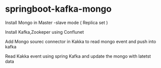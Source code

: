 # springboot-kafka-mongo

Install Mongo in Master -slave mode ( Replica set )

Install Kafka,Zookeper  using Conflunet 

Add Mongo sourec connector in Kakka to read mongo event and push into kafka 

Read Kakka event using spring Kafka and update the mongo with latetst data 
